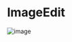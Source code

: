 # ImageEdit
![image]([https://github.com/Ollegra/ImageEdit/blob/main/Scrshot.exe](https://github.com/Ollegra/ImageEdit/blob/main/Scrshot.exe))
